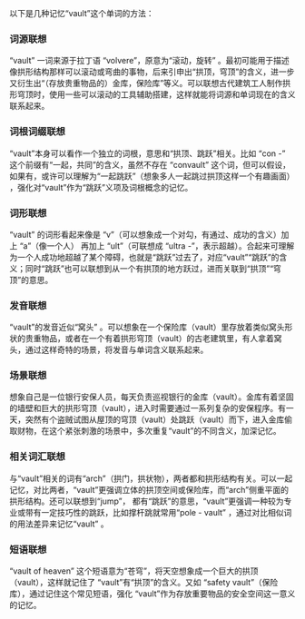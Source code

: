 以下是几种记忆“vault”这个单词的方法：

### 词源联想
“vault” 一词来源于拉丁语 “volvere”，原意为“滚动，旋转” 。最初可能用于描述像拱形结构那样可以滚动或弯曲的事物，后来引申出“拱顶，穹顶”的含义，进一步又衍生出“（存放贵重物品的）金库，保险库”等义。可以联想古代建筑工人制作拱形穹顶时，使用一些可以滚动的工具辅助搭建，这样就能将词源和单词现在的含义联系起来。

### 词根词缀联想
“vault”本身可以看作一个独立的词根，意思和“拱顶、跳跃”相关。比如 “con -” 这个前缀有“一起，共同”的含义，虽然不存在 “convault” 这个词，但可以假设，如果有，或许可以理解为“一起跳跃”（想象多人一起跳过拱顶这样一个有趣画面） ，强化对“vault”作为“跳跃”义项及词根概念的记忆。

### 词形联想
“vault” 的词形看起来像是 “v”（可以想象成一个对勾，有通过、成功的含义）加上 “a”（像一个人） 再加上 “ult”（可联想成 “ultra -”，表示超越）。合起来可理解为一个人成功地超越了某个障碍，也就是“跳跃”过去了，对应“vault”“跳跃”的含义；同时“跳跃”也可以联想到从一个有拱顶的地方跃过，进而关联到“拱顶”“穹顶”的意思。

### 发音联想
“vault”的发音近似“窝头” 。可以想象在一个保险库（vault）里存放着类似窝头形状的贵重物品，或者在一个有着拱形穹顶（vault）的古老建筑里，有人拿着窝头，通过这样奇特的场景，将发音与单词含义联系起来。

### 场景联想
想象自己是一位银行安保人员，每天负责巡视银行的金库（vault）。金库有着坚固的墙壁和巨大的拱形穹顶（vault），进入时需要通过一系列复杂的安保程序。有一天，突然有个盗贼试图从屋顶的穹顶（vault）处跳跃（vault）而下，进入金库偷取财物，在这个紧张刺激的场景中，多次重复“vault”的不同含义，加深记忆。

### 相关词汇联想
与“vault”相关的词有“arch”（拱门，拱状物），两者都和拱形结构有关。可以一起记忆，对比两者，“vault”更强调立体的拱顶空间或保险库，而“arch”侧重平面的拱形结构。还可以联想到“jump”， 都有“跳跃”的意思，“vault”更强调一种较为专业或带有一定技巧性的跳跃，比如撑杆跳就常用“pole - vault” ，通过对比相似词的用法差异来记忆“vault” 。

### 短语联想
“vault of heaven” 这个短语意为“苍穹”，将天空想象成一个巨大的拱顶（vault），这样就记住了 “vault”有“拱顶”的含义。又如 “safety vault”（保险库），通过记住这个常见短语，强化 “vault”作为存放重要物品的安全空间这一意义的记忆。 